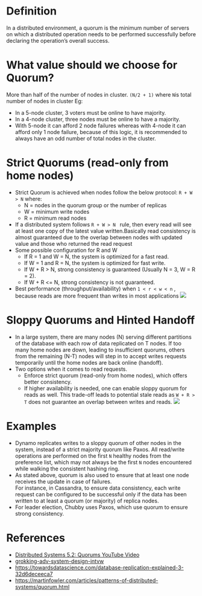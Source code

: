 # Definition
In a distributed environment, a quorum is the minimum number of servers on which a distributed operation needs to 
be performed successfully before declaring the operation’s overall success.

# What value should we choose for Quorum?
More than half of the number of nodes in cluster. ```(N/2 + 1)``` where ``N``is total number of nodes in cluster
Eg:
* In a 5-node cluster, 3 voters must be online to have majority.
* In a 4-node cluster, three nodes must be online to have a majority.
* With 5-node it can afford 2 node failures whereas with 4-node it can afford only 1 node failure, because of this 
  logic, it is recommended to always have an odd number of total nodes in the cluster.

# Strict Quorums (read-only from home nodes)
* Strict Quorum is achieved when nodes follow the below protocol: ``R + W > N`` where:
  * N = nodes in the quorum group or the  number of replicas
  * W = minimum write nodes
  * R = minimum read nodes
* If a distributed system follows ``R + W > N `` rule, then every read will see at least one copy of the latest 
  value written.Basically read consistency is almost guaranteed due to the overlap between nodes with updated value 
  and those who returned the read request
* Some possible configuration for R and W
  * If R = 1 and W = N, the system is optimized for a fast read.
  * If W = 1 and R = N, the system is optimized for fast write.
  * If W + R > N, strong consistency is guaranteed (Usually N = 3, W = R = 2).
  * If W + R <= N, strong consistency is not guaranteed.
* Best performance (throughput/availability) when ``1 < r < w < n`` , because reads are more frequent than writes in 
  most applications
![](../../../resources/sd/quorum_strict.png)
# Sloppy Quorums and Hinted Handoff
* In a large system, there are many nodes (N) serving different partitions of the database with each row of data 
  replicated on T nodes. If too many home nodes are down, leading to insufficient quorums, others from the remaining 
  (N-T) nodes will step in to accept writes requests temporarily until the home nodes are back online (handoff).
* Two options when it comes to read requests.
  * Enforce strict quorum (read-only from home nodes), which offers better consistency.
  * If higher availability is needed, one can enable sloppy quorum for reads as well. This trade-off leads to 
    potential stale reads as ``W + R > T`` does not guarantee an overlap between writes and reads.
![](../../../resources/sd/quorum_sloppy.png)

# Examples
* Dynamo replicates writes to a sloppy quorum of other nodes in the system, instead of a strict majority quorum like Paxos. 
All read/write operations are performed on the first ``N`` healthy nodes from the preference list, 
which may not always be the first ``N`` nodes encountered while walking the consistent hashing ring.
* As stated above, quorum is also used to ensure that at least one node receives the update in case of failures.  
  For instance, in Cassandra, to ensure data consistency, each write request can be configured to be successful only 
  if the data has been written to at least a quorum (or majority) of replica nodes.
* For leader election, Chubby uses Paxos, which use quorum to ensure strong consistency.

# References
* [Distributed Systems 5.2: Quorums YouTube Video](https://www.youtube.com/watch?v=uNxl3BFcKSA&t=1s)
* [grokking-adv-system-design-intvw](https://www.educative.io/courses/grokking-adv-system-design-intvw/q2Oyw67Z8BG)
* https://towardsdatascience.com/database-replication-explained-3-32d6deceeca7
* https://martinfowler.com/articles/patterns-of-distributed-systems/quorum.html
